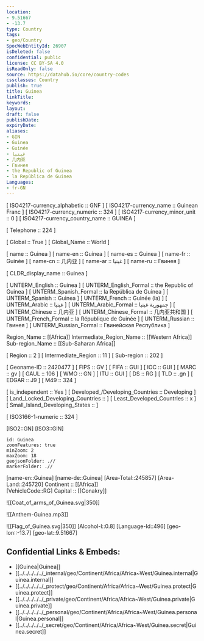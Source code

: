 ```yaml
---
location:
- 9.51667
- -13.7
type: Country
tags:
- geo/Country
SpocWebEntityId: 26907
isDeleted: false
confidential: public
license: CC BY-SA 4.0
isReadOnly: false
source: https://datahub.io/core/country-codes
cssclasses: Country
publish: true
title: Guinea
linkTitle: 
keywords: 
layout: 
draft: false
publishDate: 
expiryDate: 
aliases:
- GIN
- Guinea
- Guinée
- غينيا
- 几内亚
- Гвинея
- the Republic of Guinea
- la República de Guinea
Languages:
- fr-GN
---
```



[	ISO4217-currency_alphabetic	 :: GNF ] 
[	ISO4217-currency_name	 :: Guinean Franc ] 
[	ISO4217-currency_numeric	 :: 324 ] 
[	ISO4217-currency_minor_unit	 :: 0 ] 
[	ISO4217-currency_country_name	 :: GUINEA ] 

[	Telephone	 :: 224 ] 

[	Global	 :: True ] 
[	Global_Name	 :: World ] 

[	name	 :: Guinea ] 
[	name-en	 :: Guinea ] 
[	name-es	 :: Guinea ] 
[	name-fr	 :: Guinée ] 
[	name-cn	 :: 几内亚 ] 
[	name-ar	 :: غينيا ] 
[	name-ru	 :: Гвинея ] 

[	CLDR_display_name	 :: Guinea ] 

[	UNTERM_English	 :: Guinea ] 
[	UNTERM_English_Formal	 :: the Republic of Guinea ] 
[	UNTERM_Spanish_Formal	 :: la República de Guinea ] 
[	UNTERM_Spanish	 :: Guinea ] 
[	UNTERM_French	 :: Guinée (la) ] 
[	UNTERM_Arabic	 :: غينيا ] 
[	UNTERM_Arabic_Formal	 :: جمهورية غينيا ] 
[	UNTERM_Chinese	 :: 几内亚 ] 
[	UNTERM_Chinese_Formal	 :: 几内亚共和国 ] 
[	UNTERM_French_Formal	 :: la République de Guinée ] 
[	UNTERM_Russian	 :: Гвинея ] 
[	UNTERM_Russian_Formal	 :: Гвинейская Республика ] 

Region_Name ::  [[Africa]] 
Intermediate_Region_Name ::  [[Western Africa]]  
Sub-region_Name ::  [[Sub-Saharan Africa]] 

[	Region	 :: 2 ] 
[	Intermediate_Region	 :: 11 ] 
[	Sub-region	 :: 202 ] 

[	Geoname-ID	 :: 2420477 ] 
[	FIPS	 :: GV ] 
[	FIFA	 :: GUI ] 
[	IOC	 :: GUI ] 
[	MARC	 :: gv ] 
[	GAUL	 :: 106 ] 
[	WMO	 :: GN ] 
[	ITU	 :: GUI ] 
[	DS	 :: RG ] 
[	TLD	 :: .gn ] 
[	EDGAR	 :: J9 ] 
[	M49	 :: 324 ] 

[	is_independent	 :: Yes ] 
[	Developed_/Developing_Countries	 :: Developing ] 
[	Land_Locked_Developing_Countries	 ::  ] 
[	Least_Developed_Countries	 :: x ] 
[	Small_Island_Developing_States	 ::  ] 

[	ISO3166-1-numeric	 :: 324 ] 



[ISO2::GN] 
[ISO3::GIN] 
```leaflet
id: Guinea
zoomFeatures: true 
minZoom: 2 
maxZoom: 18
geojsonFolder: .//
markerFolder: .//
```

[name-en::Guinea] 
[name-de::Guinea] 
[Area-Total::245857] 
[Area-Land::245720] 
Continent :: [[Africa]]  
[VehicleCode::RG] 
Capital :: [[Conakry]]  

![[Coat_of_arms_of_Guinea.svg|350]] 

![[Anthem-Guinea.mp3]] 

![[Flag_of_Guinea.svg|350]] 
[Alcohol-l::0.8] 
[Language-Id::496] 
[geo-lon::-13.7] 
[geo-lat::9.51667] 



## Confidential Links & Embeds: 
- [[Guinea|Guinea]] 
- [[../../../../../_internal/geo/Continent/Africa/Africa~West/Guinea.internal|Guinea.internal]] 
- [[../../../../../_protect/geo/Continent/Africa/Africa~West/Guinea.protect|Guinea.protect]] 
- [[../../../../../_private/geo/Continent/Africa/Africa~West/Guinea.private|Guinea.private]] 
- [[../../../../../_personal/geo/Continent/Africa/Africa~West/Guinea.personal|Guinea.personal]] 
- [[../../../../../_secret/geo/Continent/Africa/Africa~West/Guinea.secret|Guinea.secret]] 
